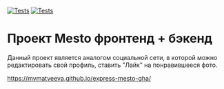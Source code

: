 [![Tests](../../actions/workflows/tests-13-sprint.yml/badge.svg)](../../actions/workflows/tests-13-sprint.yml) [![Tests](../../actions/workflows/tests-14-sprint.yml/badge.svg)](../../actions/workflows/tests-14-sprint.yml)
# Проект Mesto фронтенд + бэкенд
Данный проект является аналогом социальной сети, в которой можно редактировать свой профиль, ставить "Лайк" на понравившееся фото.

https://mvmatveeva.github.io/express-mesto-gha/
